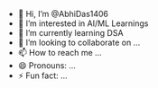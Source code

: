 - 👋 Hi, I’m @AbhiDas1406
- 👀 I’m interested in AI/ML Learnings
- 🌱 I’m currently learning DSA
- 💞️ I’m looking to collaborate on ...
- 📫 How to reach me ...
- 😄 Pronouns: ...
- ⚡ Fun fact: ...

<!---
AbhiDas1406/AbhiDas1406 is a ✨ special ✨ repository because its `README.md` (this file) appears on your GitHub profile.
You can click the Preview link to take a look at your changes.
--->
